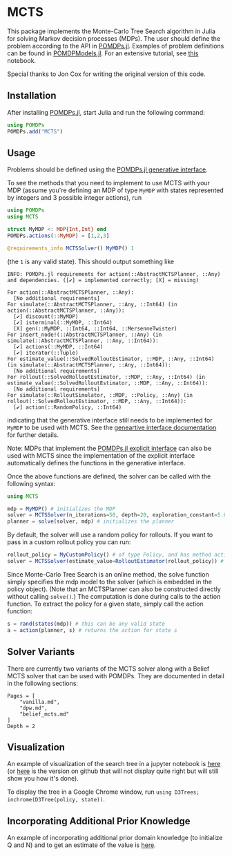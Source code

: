 # MCTS

This package implements the Monte-Carlo Tree Search algorithm in Julia for solving Markov decision processes (MDPs).
The user should define the problem according to the API in [POMDPs.jl](https://github.com/sisl/POMDPs.jl). Examples of
problem definitions can be found in [POMDPModels.jl](https://github.com/sisl/POMDPModels.jl). For an extensive tutorial, see [this](http://nbviewer.ipython.org/github/sisl/POMDPs.jl/blob/master/examples/GridWorld.ipynb) notebook.

Special thanks to Jon Cox for writing the original version of this code.

## Installation

After installing [POMDPs.jl](https://github.com/sisl/POMDPs.jl), start Julia and run the following command:

```julia
using POMDPs
POMDPs.add("MCTS")
```

## Usage

Problems should be defined using the [POMDPs.jl generative interface](https://juliapomdp.github.io/POMDPs.jl/stable/def_pomdp/#Using-a-single-generative-function-instead-of-separate-T,-Z,-and-R).

To see the methods that you need to implement to use MCTS with your MDP (assume you're defining an MDP of type `MyMDP` with states represented by integers and 3 possible integer actions), run
```julia
using POMDPs
using MCTS

struct MyMDP <: MDP{Int,Int} end
POMDPs.actions(::MyMDP) = [1,2,3]

@requirements_info MCTSSolver() MyMDP() 1
```
(the `1` is any valid state). This should output something like
```
INFO: POMDPs.jl requirements for action(::AbstractMCTSPlanner, ::Any) and dependencies. ([✔] = implemented correctly; [X] = missing)

For action(::AbstractMCTSPlanner, ::Any):
  [No additional requirements]
For simulate(::AbstractMCTSPlanner, ::Any, ::Int64) (in action(::AbstractMCTSPlanner, ::Any)):
  [✔] discount(::MyMDP)
  [✔] isterminal(::MyMDP, ::Int64)
  [X] gen(::MyMDP, ::Int64, ::Int64, ::MersenneTwister)
For insert_node!(::AbstractMCTSPlanner, ::Any) (in simulate(::AbstractMCTSPlanner, ::Any, ::Int64)):
  [✔] actions(::MyMDP, ::Int64)
  [✔] iterator(::Tuple)
For estimate_value(::SolvedRolloutEstimator, ::MDP, ::Any, ::Int64) (in simulate(::AbstractMCTSPlanner, ::Any, ::Int64)):
  [No additional requirements]
For rollout(::SolvedRolloutEstimator, ::MDP, ::Any, ::Int64) (in estimate_value(::SolvedRolloutEstimator, ::MDP, ::Any, ::Int64)):
  [No additional requirements]
For simulate(::RolloutSimulator, ::MDP, ::Policy, ::Any) (in rollout(::SolvedRolloutEstimator, ::MDP, ::Any, ::Int64)):
  [✔] action(::RandomPolicy, ::Int64)
```
indicating that the generative interface still needs to be implemented for `MyMDP` to be used with MCTS. See the [geneartive interface documentation](https://juliapomdp.github.io/POMDPs.jl/stable/def_pomdp/#Using-a-single-generative-function-instead-of-separate-T,-Z,-and-R) for further details.

Note: MDPs that implement the [POMDPs.jl explicit interface](https://juliapomdp.github.io/POMDPs.jl/stable/def_pomdp/) can also be used with MCTS since the implementation of the explicit interface automatically defines the functions in the generative interface.

Once the above functions are defined, the solver can be called with the following syntax:

```julia
using MCTS

mdp = MyMDP() # initializes the MDP
solver = MCTSSolver(n_iterations=50, depth=20, exploration_constant=5.0) # initializes the Solver type
planner = solve(solver, mdp) # initializes the planner
```
By default, the solver will use a random policy for rollouts. If you want to pass in a custom rollout policy you can run:

```julia
rollout_policy = MyCustomPolicy() # of type Policy, and has method action(rollout_policy::MyCustomPolicy, s::State)
solver = MCTSSolver(estimate_value=RolloutEstimator(rollout_policy)) # default solver parameters will be used n_iterations=100, depth=10, exploration_constant=1.0 = solve(solver, mdp)
```

Since Monte-Carlo Tree Search is an online method, the solve function simply specifies the mdp model to the solver (which is embedded in the policy object). (Note that an MCTSPlanner can also be constructed directly without calling `solve()`.) The computation is done during calls to the action function. To extract the policy for a given state, simply call the action function:

```julia
s = rand(states(mdp)) # this can be any valid state
a = action(planner, s) # returns the action for state s
```

## Solver Variants

There are currently two variants of the MCTS solver along with a Belief MCTS solver that can be used with POMDPs. They are documented in detail in the following sections:

```@contents
Pages = [
    "vanilla.md",
    "dpw.md",
    "belief_mcts.md"
]
Depth = 2
```

## Visualization

An example of visualization of the search tree in a jupyter notebook is [here](https://nbviewer.jupyter.org/github/JuliaPOMDP/MCTS.jl/blob/master/notebooks/Test_Visualization.ipynb) (or [here](https://github.com/JuliaPOMDP/MCTS.jl/blob/master/notebooks/Test_Visualization.ipynb) is the version on github that will not display quite right but will still show you how it's done).

To display the tree in a Google Chrome window, run `using D3Trees; inchrome(D3Tree(policy, state))`.

## Incorporating Additional Prior Knowledge

An example of incorporating additional prior domain knowledge (to initialize Q and N) and to get an estimate of the value is [here](https://github.com/JuliaPOMDP/MCTS.jl/blob/master/notebooks/Domain_Knowledge_Example.ipynb).
